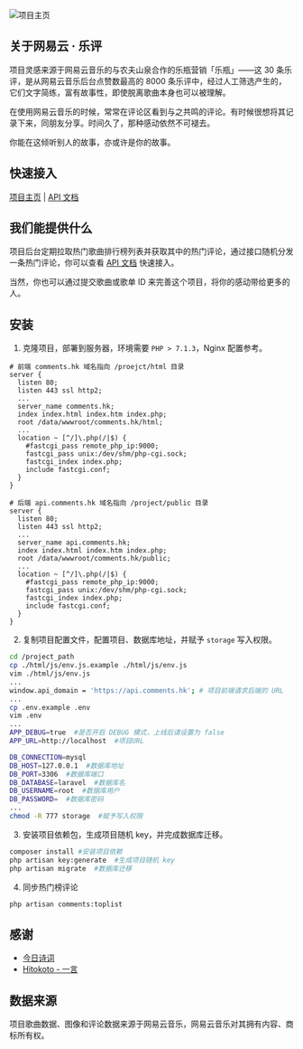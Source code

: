 
![项目主页](https://files.wangmao.me/img/WX20190422-111741.png)

## 关于网易云 · 乐评

项目灵感来源于网易云音乐的与农夫山泉合作的乐瓶营销「乐瓶」——这 30 条乐评，是从网易云音乐后台点赞数最高的 8000 条乐评中，经过人工筛选产生的，它们文字简练，富有故事性，即使脱离歌曲本身也可以被理解。

在使用网易云音乐的时候，常常在评论区看到与之共鸣的评论。有时候很想将其记录下来，同朋友分享。时间久了，那种感动依然不可褪去。

你能在这倾听别人的故事，亦或许是你的故事。

## 快速接入

[项目主页](https://comments.hk/) | [API 文档](https://github.com/isecret/yuncun/blob/master/DOC.md)

## 我们能提供什么

项目后台定期拉取热门歌曲排行榜列表并获取其中的热门评论，通过接口随机分发一条热门评论，你可以查看 [API 文档](https://github.com/isecret/yuncun/blob/master/DOC.md) 快速接入。

当然，你也可以通过提交歌曲或歌单 ID 来完善这个项目，将你的感动带给更多的人。

## 安装

1. 克隆项目，部署到服务器，环境需要 `PHP > 7.1.3`，Nginx 配置参考。
```nginx
# 前端 comments.hk 域名指向 /proejct/html 目录
server {
  listen 80;
  listen 443 ssl http2;
  ...
  server_name comments.hk;
  index index.html index.htm index.php;
  root /data/wwwroot/comments.hk/html;
  ...
  location ~ [^/]\.php(/|$) {
    #fastcgi_pass remote_php_ip:9000;
    fastcgi_pass unix:/dev/shm/php-cgi.sock;
    fastcgi_index index.php;
    include fastcgi.conf;
  }
}

# 后端 api.comments.hk 域名指向 /project/public 目录
server {
  listen 80;
  listen 443 ssl http2;
  ...
  server_name api.comments.hk;
  index index.html index.htm index.php;
  root /data/wwwroot/comments.hk/public;
  ...
  location ~ [^/]\.php(/|$) {
    #fastcgi_pass remote_php_ip:9000;
    fastcgi_pass unix:/dev/shm/php-cgi.sock;
    fastcgi_index index.php;
    include fastcgi.conf;
  }
}
```

2. 复制项目配置文件，配置项目、数据库地址，并赋予 `storage` 写入权限。

```bash
cd /project_path
cp ./html/js/env.js.example ./html/js/env.js
vim ./html/js/env.js
...
window.api_domain = 'https://api.comments.hk'; # 项目前端请求后端的 URL 
...
cp .env.example .env
vim .env
...
APP_DEBUG=true  #是否开启 DEBUG 模式，上线后请设置为 false
APP_URL=http://localhost  #项目URL

DB_CONNECTION=mysql
DB_HOST=127.0.0.1  #数据库地址
DB_PORT=3306  #数据库端口
DB_DATABASE=laravel  #数据库名
DB_USERNAME=root  #数据库用户
DB_PASSWORD=  #数据库密码
...
chmod -R 777 storage  #赋予写入权限
```

3. 安装项目依赖包，生成项目随机 key，并完成数据库迁移。

```bash
composer install #安装项目依赖
php artisan key:generate  #生成项目随机 key
php artisan migrate  #数据库迁移
```

4. 同步热门榜评论
```bash
php artisan comments:toplist
```

## 感谢

- [今日诗词](https://www.jinrishici.com/)
- [Hitokoto - 一言](https://hitokoto.cn/)

## 数据来源

项目歌曲数据、图像和评论数据来源于网易云音乐，网易云音乐对其拥有内容、商标所有权。
